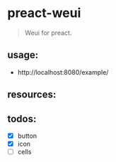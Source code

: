 # preact-weui
> Weui for preact.


## usage:
+ http://localhost:8080/example/

## resources:

## todos:
- [x] button
- [x] icon
- [ ] cells
